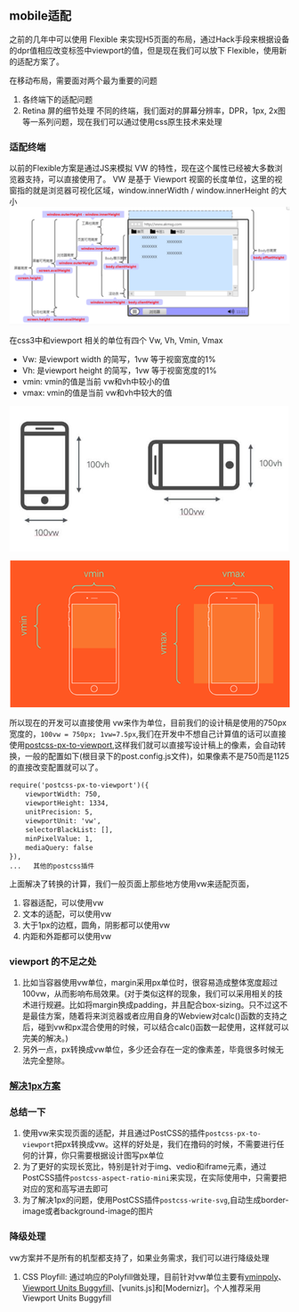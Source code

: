 ## mobile适配
之前的几年中可以使用 Flexible 来实现H5页面的布局，通过Hack手段来根据设备的dpr值相应改变<meta>标签中viewport的值，但是现在我们可以放下 Flexible，使用新的适配方案了。

在移动布局，需要面对两个最为重要的问题
1. 各终端下的适配问题
2. Retina 屏的细节处理
不同的终端，我们面对的屏幕分辨率，DPR，1px, 2x图等一系列问题，现在我们可以通过使用css原生技术来处理

### 适配终端
以前的Flexible方案是通过JS来模拟 VW 的特性，现在这个属性已经被大多数浏览器支持，可以直接使用了。 VW 是基于 Viewport 视窗的长度单位，这里的视窗指的就是浏览器可视化区域，window.innerWidth / window.innerHeight 的大小
![viewport视图](img/01.png)

在css3中和viewport 相关的单位有四个 Vw, Vh, Vmin, Vmax
- Vw: 是viewport width 的简写，1vw 等于视窗宽度的1%
- Vh: 是viewport height 的简写，1vw 等于视窗宽度的1%
- vmin: vmin的值是当前 vw和vh中较小的值
- vmax: vmin的值是当前 vw和vh中较大的值

![vmin比较图](img/vw-layout-5.png)

所以现在的开发可以直接使用 vw来作为单位，目前我们的设计稿是使用的750px宽度的，`100vw = 750px; 1vw=7.5px`,我们在开发中不想自己计算值的话可以直接使用[postcss-px-to-viewport](https://github.com/evrone/postcss-px-to-viewport),这样我们就可以直接写设计稿上的像素，会自动转换，一般的配置如下(根目录下的post.config.js文件)，如果像素不是750而是1125的直接改变配置就可以了。
```shell
require('postcss-px-to-viewport')({
    viewportWidth: 750,
    viewportHeight: 1334,
    unitPrecision: 5,
    viewportUnit: 'vw',
    selectorBlackList: [],
    minPixelValue: 1,
    mediaQuery: false
}),
...   其他的postcss插件
```

上面解决了转换的计算，我们一般页面上那些地方使用vw来适配页面，
1. 容器适配，可以使用vw
2. 文本的适配，可以使用vw
3. 大于1px的边框，圆角，阴影都可以使用vw
4. 内距和外距都可以使用vw


### viewport 的不足之处
1. 比如当容器使用vw单位，margin采用px单位时，很容易造成整体宽度超过100vw，从而影响布局效果。(对于类似这样的现象，我们可以采用相关的技术进行规避。比如将margin换成padding，并且配合box-sizing。只不过这不是最佳方案，随着将来浏览器或者应用自身的Webview对calc()函数的支持之后，碰到vw和px混合使用的时候，可以结合calc()函数一起使用，这样就可以完美的解决。)
2. 另外一点，px转换成vw单位，多少还会存在一定的像素差，毕竟很多时候无法完全整除。


### [解决1px方案](./mobile1px.md)


### 总结一下
1. 使用vw来实现页面的适配，并且通过PostCSS的插件`postcss-px-to-viewport`把px转换成vw。这样的好处是，我们在撸码的时候，不需要进行任何的计算，你只需要根据设计图写px单位
2. 为了更好的实现长宽比，特别是针对于img、vedio和iframe元素，通过PostCSS插件`postcss-aspect-ratio-mini`来实现，在实际使用中，只需要把对应的宽和高写进去即可
3. 为了解决1px的问题，使用PostCSS插件`postcss-write-svg`,自动生成border-image或者background-image的图片


### 降级处理
vw方案并不是所有的机型都支持了，如果业务需求，我们可以进行降级处理
1. CSS Ployfill: 通过响应的Polyfill做处理，目前针对vw单位主要有[vminpoly](https://github.com/saabi/vminpoly)、[Viewport Units Buggyfill](https://github.com/rodneyrehm/viewport-units-buggyfill)、[vunits.js]和[Modernizr]。个人推荐采用Viewport Units Buggyfill
